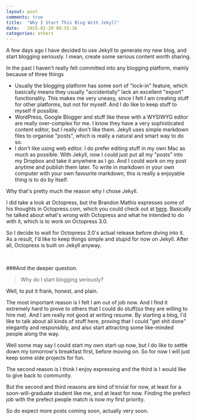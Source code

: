 ```yaml
---
layout: post
comments: true
title:  "Why I Start This Blog With Jekyll"
date:   2015-02-20 09:55:36
categories: others
---
```

A few days ago I have decided to use Jekyll to generate my new blog, and start blogging seriously. I mean, create some serious content worth sharing. 

In the past I haven't really felt committed into any blogging platform, mainly because of three things

* Usually the blogging platform has some sort of "lock-in" feature, which basically means they usually "accidentally" lack an excellent "export" functionality. This makes me very uneasy, since I felt I am creating stuff for other platforms, but not for myself. And I do like to keep stuff to myself if possible. 
* WordPress, Google Blogger and stuff like these with a WYSIWYG editor are really over-complex for me. I know they have a very sophisticated content editor, but I really don't like them. Jekyll uses simple markdown files to organise "posts", which is really a natural and smart way to do so. 
* I don't like using web editor. I do prefer editing stuff in my own Mac as much as possible. With Jekyll, now I could just put all my "posts" into my Dropbox and take it anywhere as I go. And I could work on my post anytime and publish them later. To write in markdown in your own computer with your own favourite markdown, this is really a enjoyable thing is to do by itself. 

Why that's pretty much the reason why I chose Jekyll. 

I did take a look at Octopress, but the Brandon Mathis expresses some of his thoughts in Octopress.com, which you could check out at [here](http://octopress.org/2015/01/15/octopress-3.0-is-coming/). Basically he talked about what's wrong with Octopress and what he intended to do with it, which is to work on Octopress 3.0.

So I decide to wait for Octopress 3.0's actual release before diving into it. As a result, I'd like to keep things simple and stupid for now on Jekyll. After all, Octopress is built on Jekyll anyway.  

<br/> 

###And the deeper question. 

> Why do I start blogging seriously?
>

Well, to put it frank, honest, and plain. 

The most important reason is I felt I am out of job now. And I find it extremely hard to prove to others that I could do stuff(so they are willing to hire me). And I am really not good at writing resume. By starting a blog, I'd like to talk about all kinds of stuff here, proving that I could "get shit done" elegantly and responsibly, and also start attracting some like-minded people along the way. 

Well some may say I could start my own start-up now, but I do like to settle down my tomorrow's breakfast first, before moving on. So for now I will just keep some side projects for fun. 

The second reason is I think I enjoy expressing and the third is I would like to give back to community. 

But the second and third reasons are kind of trivial for now, at least for a soon-will-graduate student like me, and at least for now. Finding the prefect job with the prefect people match is now my first priority. 

So do expect more posts coming soon, actually very soon. 